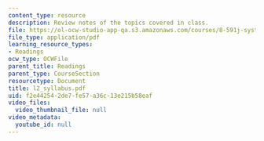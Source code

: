 ```yaml
---
content_type: resource
description: Review notes of the topics covered in class.
file: https://ol-ocw-studio-app-qa.s3.amazonaws.com/courses/8-591j-systems-biology-fall-2004/f2e442542de7fe57a36c13e215b58eaf_l2_syllabus.pdf
file_type: application/pdf
learning_resource_types:
- Readings
ocw_type: OCWFile
parent_title: Readings
parent_type: CourseSection
resourcetype: Document
title: l2_syllabus.pdf
uid: f2e44254-2de7-fe57-a36c-13e215b58eaf
video_files:
  video_thumbnail_file: null
video_metadata:
  youtube_id: null
---
```

